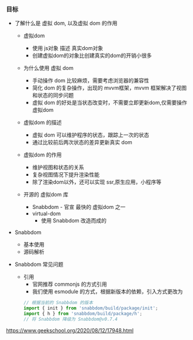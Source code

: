 ### 目标

- 了解什么是 虚拟 dom, 以及虚拟 dom 的作用
  - 虚拟dom
    - 使用 js对象 描述 真实dom对象
    - 创建虚拟dom的对象比创建真实的dom的开销小很多
  - 为什么使用 虚拟 dom
    - 手动操作 dom 比较麻烦，需要考虑浏览器的兼容性
    - 简化 dom 的复杂操作，出现的 mvvm框架，mvvm 框架解决了视图和状态的同步问题
    - 虚拟 dom 的好处是当状态改变时，不需要立即更新dom,仅需要操作虚拟dom
  - 虚拟dom 的描述
    - 虚拟 dom 可以维护程序的状态，跟踪上一次的状态
    - 通过比较前后两次状态的差异更新真实 dom

  - 虚拟dom 的作用
    - 维护视图和状态的关系
    - 复杂视图情况下提升渲染性能
    - 除了渲染dom以外，还可以实现 ssr,原生应用，小程序等

  - 开源的 虚拟dom 库
    - Snabbdom - 官宣 最快的 虚拟dom 之一
    - virtual-dom
      - 使用 Snabbdom 改造而成的
- Snabbdom
  - 基本使用
  - 源码解析

- Snabbdom 常见问题
  - 引用
    - 官网推荐 commonjs 的方式引用
    - 我们使用 esmodule 的方式，根据新版本的依赖，引入方式更改为
    ```javascript
    // 根据当前的 Snabbdom 的版本
    import { init } from 'snabbdom/build/package/init';
    import { h } from 'snabbdom/build/package/h';
    // 将 Snabbdom 降级为 Snabbdom@v0.7.4
    ```


https://www.geekschool.org/2020/08/12/17948.html
